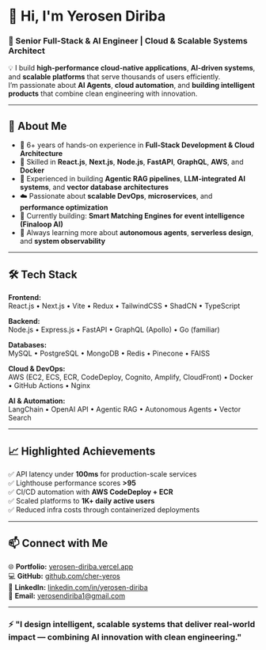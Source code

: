 # 👋 Hi, I'm Yerosen Diriba  
### 🚀 Senior Full-Stack & AI Engineer | Cloud & Scalable Systems Architect  

💡 I build **high-performance cloud-native applications**, **AI-driven systems**, and **scalable platforms** that serve thousands of users efficiently.  
I’m passionate about **AI Agents**, **cloud automation**, and **building intelligent products** that combine clean engineering with innovation.  

---

## 🧠 About Me  
- 💼 6+ years of hands-on experience in **Full-Stack Development & Cloud Architecture**  
- 🧩 Skilled in **React.js**, **Next.js**, **Node.js**, **FastAPI**, **GraphQL**, **AWS**, and **Docker**  
- 🤖 Experienced in building **Agentic RAG pipelines**, **LLM-integrated AI systems**, and **vector database architectures**  
- ☁️ Passionate about **scalable DevOps**, **microservices**, and **performance optimization**  
- 🔭 Currently building: **Smart Matching Engines for event intelligence (Finaloop AI)**  
- 🌱 Always learning more about **autonomous agents**, **serverless design**, and **system observability**  

---

## 🛠️ Tech Stack

**Frontend:**  
React.js • Next.js • Vite • Redux • TailwindCSS • ShadCN • TypeScript  

**Backend:**  
Node.js • Express.js • FastAPI • GraphQL (Apollo) • Go (familiar)  

**Databases:**  
MySQL • PostgreSQL • MongoDB • Redis • Pinecone • FAISS  

**Cloud & DevOps:**  
AWS (EC2, ECS, ECR, CodeDeploy, Cognito, Amplify, CloudFront) • Docker • GitHub Actions • Nginx  

**AI & Automation:**  
LangChain • OpenAI API • Agentic RAG • Autonomous Agents • Vector Search  


---

## 📈 Highlighted Achievements
✅ API latency under **100ms** for production-scale services  
✅ Lighthouse performance scores **>95**  
✅ CI/CD automation with **AWS CodeDeploy + ECR**  
✅ Scaled platforms to **1K+ daily active users**  
✅ Reduced infra costs through containerized deployments  

---

## 📫 Connect with Me  
🌐 **Portfolio:** [yerosen-diriba.vercel.app](https://yerosen-diriba.vercel.app)  
💻 **GitHub:** [github.com/cher-yeros](https://github.com/cher-yeros)  
🔗 **LinkedIn:** [linkedin.com/in/yerosen-diriba](https://linkedin.com/in/yerosen-diriba)  
📧 **Email:** yerosendiriba1@gmail.com  

---

### ⚡ "I design intelligent, scalable systems that deliver real-world impact — combining AI innovation with clean engineering."

